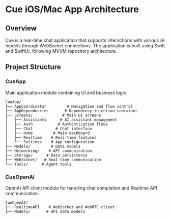 # Cue iOS/Mac App Architecture

## Overview

Cue is a real-time chat application that supports interactions with various AI models through WebSocket connections. The application is built using Swift and SwiftUI, following MVVM repository architecture.

## Project Structure

### CueApp

Main application module containing UI and business logic.

```
CueApp/
├── AppCoordinator         # Navigation and flow control
├── AppDependencies       # Dependency injection container
├── Screens/             # Main UI screens
│   ├── Assistants      # AI assistant management
│   ├── Auth           # Authentication flows
│   ├── Chat          # Chat interface
│   ├── Home         # Main dashboard
│   ├── Realtime    # Real-time features
│   └── Settings    # App configuration
├── Models/         # Data models
├── Networking/    # API communication
├── Storage/      # Data persistence
├── WebSocket/   # Real-time communication
└── Tools/      # Agent tools
```

### CueOpenAI

OpenAI API client module for handling chat completion and Realtime API communication.

```
CueOpenAI/
├── RealtimeAPI    # WebSocket and WebRTC client
├── Models/       # API data models
```
